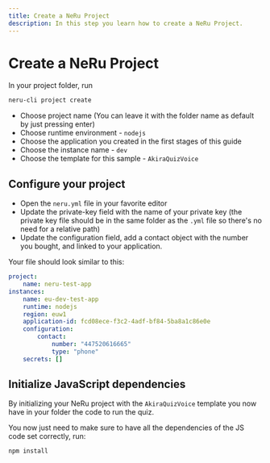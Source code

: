 ```yaml
---
title: Create a NeRu Project
description: In this step you learn how to create a NeRu Project.
---
```


# Create a NeRu Project

In your project folder, run
```sh
neru-cli project create
```

- Choose project name (You can leave it with the folder name as default by just pressing enter)
- Choose runtime environment - `nodejs`
- Choose the application you created in the first stages of this guide
- Choose the instance name - `dev`
- Choose the template for this sample - `AkiraQuizVoice`

## Configure your project 

- Open the `neru.yml` file in your favorite editor
- Update the private-key field with the name of your private key (the private key file should be in the same folder as the `.yml` file so there's no need for a relative path)
- Update the configuration field, add a contact object with the number you bought, and linked to your application.

Your file should look similar to this:

```yml
project:
    name: neru-test-app
instances:
    name: eu-dev-test-app
    runtime: nodejs
    region: euw1
    application-id: fcd08ece-f3c2-4adf-bf84-5ba8a1c86e0e
    configuration:
        contact:
            number: "447520616665"
            type: "phone"
    secrets: []
```

## Initialize JavaScript dependencies

By initializing your NeRu project with the `AkiraQuizVoice` template you now have in your folder the code to run the quiz.

You now just need to make sure to have all the dependencies of the JS code set correctly, run:

```sh
npm install
```
